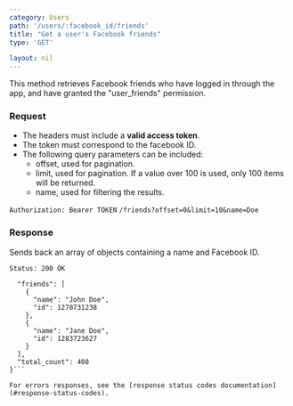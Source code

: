 ```yaml
---
category: Users
path: '/users/:facebook_id/friends'
title: "Get a user's Facebook friends"
type: 'GET'

layout: nil
---
```


This method retrieves Facebook friends who have logged in through the app, and have granted the "user_friends" permission.

### Request

* The headers must include a **valid access token**.
* The token must correspond to the facebook ID.
* The following query parameters can be included:
  * offset, used for pagination.
  * limit, used for pagination. If a value over 100 is used, only 100 items will be returned.
  * name, used for filtering the results.

```Authorization: Bearer TOKEN```
```/friends?offset=0&limit=10&name=Doe```

### Response

Sends back an array of objects containing a name and Facebook ID.

```Status: 200 OK```
```{
  "friends": [
    {
      "name": "John Doe",
      "id": 1278731238
    },
    {
      "name": "Jane Doe",
      "id": 1283723627
    }
  ],
  "total_count": 408
}```

For errors responses, see the [response status codes documentation](#response-status-codes).
